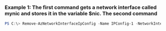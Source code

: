 ### Example 1: The first command gets a network interface called mynic and stores it in the variable $nic. The second command
```powershell
PS C:\> Remove-AzNetworkInterfaceIpConfig -Name IPConfig-1 -NetworkInterface $nic
```

